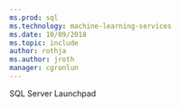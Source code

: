 ```yaml
---
ms.prod: sql
ms.technology: machine-learning-services
ms.date: 10/09/2018  
ms.topic: include
author: rothja
ms.author: jroth
manager: cgronlun
---
```

 SQL Server Launchpad 